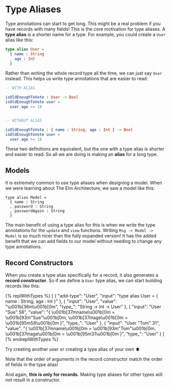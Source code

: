 # Type Aliases

Type annotations can start to get long. This might be a real problem if you have records with many fields! This is the core motivation for type aliases. A **type alias** is a shorter name for a type. For example, you could create a `User` alias like this:

```elm
type alias User =
  { name : String
  , age : Int
  }
```

Rather than writing the whole record type all the time, we can just say `User` instead. This helps us write type annotations that are easier to read:

```elm
-- WITH ALIAS

isOldEnoughToVote : User -> Bool
isOldEnoughToVote user =
  user.age >= 18


-- WITHOUT ALIAS

isOldEnoughToVote : { name : String, age : Int } -> Bool
isOldEnoughToVote user =
  user.age >= 18
```

These two definitions are equivalent, but the one with a type alias is shorter and easier to read. So all we are doing is making an **alias** for a long type.

## Models

It is extremely common to use type aliases when designing a model. When we were learning about The Elm Architecture, we saw a model like this:

```
type alias Model =
  { name : String
  , password : String
  , passwordAgain : String
  }
```

The main benefit of using a type alias for this is when we write the type annotations for the `update` and `view` functions. Writing `Msg -> Model -> Model` is so much nicer than the fully expanded version! It has the added benefit that we can add fields to our model without needing to change any type annotations.

## Record Constructors

When you create a type alias specifically for a record, it also generates a **record constructor**. So if we define a `User` type alias, we can start building records like this:

<!-- dprint-ignore-start -->
{% replWithTypes %}
[
	{
		"add-type": "User",
		"input": "type alias User = { name : String, age : Int }"
	},
	{
		"input": "User",
		"value": "\u001b[36m<function>\u001b[0m",
		"type_": "String -> Int -> User"
	},
	{
		"input": "User \"Sue\" 58",
		"value": "{ \u001b[37mname\u001b[0m = \u001b[93m\"Sue\"\u001b[0m, \u001b[37mage\u001b[0m = \u001b[95m58\u001b[0m }",
		"type_": "User"
	},
	{
		"input": "User \"Tom\" 31",
		"value": "{ \u001b[37mname\u001b[0m = \u001b[93m\"Tom\"\u001b[0m, \u001b[37mage\u001b[0m = \u001b[95m31\u001b[0m }",
		"type_": "User"
	}
]
{% endreplWithTypes %}
<!-- dprint-ignore-end -->

Try creating another user or creating a type alias of your own ⬆️

Note that the order of arguments in the record constructor match the order of fields in the type alias!

And again, **this is only for records.** Making type aliases for other types will not result in a constructor.
